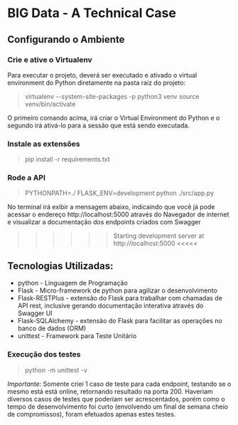 # BIG Data - A Technical Case

## Configurando o Ambiente

### Crie e ative o Virtualenv
Para executar o projeto, deverá ser executado e ativado o  virtual environment do Python diretamente na pasta raiz do projeto:
> virtualenv --system-site-packages -p python3 venv
> source venv/bin/activate

O primeiro comando acima, irá criar o Virtual Environment do Python e o segundo irá ativá-lo para a sessão que está sendo executada.

### Instale as extensões
> pip install -r requirements.txt

### Rode a API
> PYTHONPATH=./ FLASK_ENV=development  python ./src/app.py

No terminal irá exibir a mensagem abaixo, indicaindo que você já pode acessar o endereço http://localhost:5000 através do Navegador de internet e visualizar a documentação dos endpoints criados com Swagger
> >>>>> Starting development server at http://localhost:5000 <<<<<

## Tecnologias Utilizadas:
* python - Linguagem de Programação
* Flask - Micro-framework de python para agilizar o desenvolvimento
* Flask-RESTPlus - extensão do Flask para trabalhar com chamadas de API rest, inclusive gerando documentação interativa através do Swagger UI
* Flask-SQLAlchemy - extensão do Flask para facilitar as operações no banco de dados (ORM)
* unittest - Framework para Teste Unitário


### Execução dos testes
> python -m unittest -v

*Importante:* Somente criei 1 caso de teste para cada endpoint, testando se o mesmo está está online, retornando resultado na porta 200. Haveriam diversos casos de testes que poderiam ser acrescentados, porém como o tempo de desenvolvimento foi curto (envolvendo um final de semana cheio de compromissos), foram efetuados apenas estes testes.